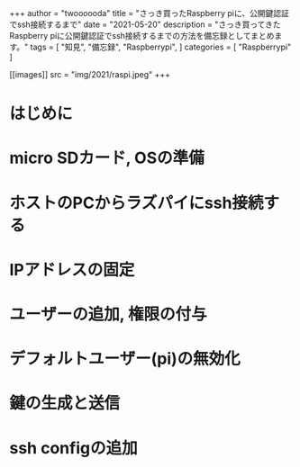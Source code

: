 +++
author = "twoooooda"
title = "さっき買ったRaspberry piに、公開鍵認証でssh接続するまで"
date = "2021-05-20"
description = "さっき買ってきたRaspberry piに公開鍵認証でssh接続するまでの方法を備忘録としてまとめます。"
tags = [
    "知見",
    "備忘録",
    "Raspberrypi",
]
categories = [
    "Raspberrypi"
]

[[images]]
src = "img/2021/raspi.jpeg"
+++

# はじめに
# micro SDカード, OSの準備
# ホストのPCからラズパイにssh接続する
# IPアドレスの固定
# ユーザーの追加, 権限の付与
# デフォルトユーザー(pi)の無効化
# 鍵の生成と送信
# ssh configの追加